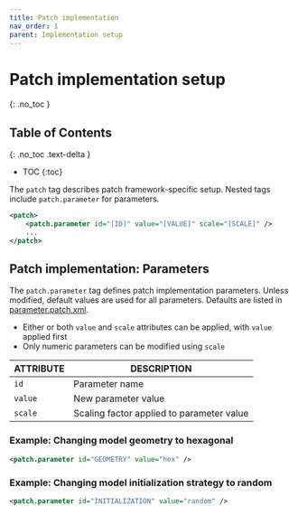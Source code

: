 ```yaml
---
title: Patch implementation
nav_order: 1
parent: Implementation setup
---
```


# Patch implementation setup
{: .no_toc }

## Table of Contents
{: .no_toc .text-delta }

- TOC
{:toc}

The `patch` tag describes patch framework-specific setup.
Nested tags include `patch.parameter` for parameters.

```xml
<patch>
    <patch.parameter id="[ID]" value="[VALUE]" scale="[SCALE]" />
    ...
</patch>
```

## Patch implementation: Parameters

The `patch.parameter` tag defines patch implementation parameters.
Unless modified, default values are used for all parameters.
Defaults are listed in [parameter.patch.xml](https://github.com/bagherilab/ARCADE/blob/main/src/arcade/patch/parameter.patch.xml).

- Either or both `value` and `scale` attributes can be applied, with `value` applied first
- Only numeric parameters can be modified using `scale`

| ATTRIBUTE | DESCRIPTION                               |
| --------- | ----------------------------------------- |
| `id`      | Parameter name                            |
| `value`   | New parameter value                       |
| `scale`   | Scaling factor applied to parameter value |

### Example: Changing model geometry to hexagonal

```xml
<patch.parameter id="GEOMETRY" value="hex" />
```

### Example: Changing model initialization strategy to random

```xml
<patch.parameter id="INITIALIZATION" value="random" />
```
